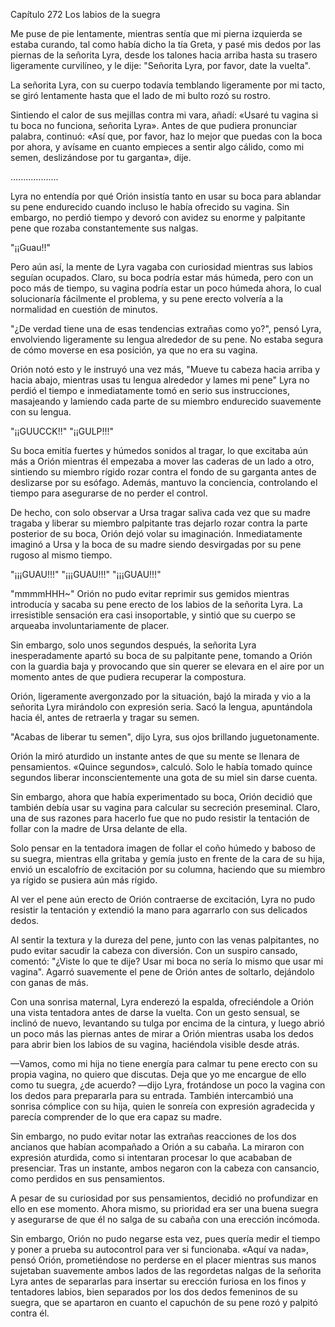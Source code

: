 
Capítulo 272 Los labios de la suegra

Me puse de pie lentamente, mientras sentía que mi pierna izquierda se estaba curando, tal como había dicho la tía Greta, y pasé mis dedos por las piernas de la señorita Lyra, desde los talones hacia arriba hasta su trasero ligeramente curvilíneo, y le dije: "Señorita Lyra, por favor, date la vuelta".

La señorita Lyra, con su cuerpo todavía temblando ligeramente por mi tacto, se giró lentamente hasta que el lado de mi bulto rozó su rostro.

Sintiendo el calor de sus mejillas contra mi vara, añadí: «Usaré tu vagina si tu boca no funciona, señorita Lyra». Antes de que pudiera pronunciar palabra, continuó: «Así que, por favor, haz lo mejor que puedas con la boca por ahora, y avísame en cuanto empieces a sentir algo cálido, como mi semen, deslizándose por tu garganta», dije.

...................

Lyra no entendía por qué Orión insistía tanto en usar su boca para ablandar su pene endurecido cuando incluso le había ofrecido su vagina. Sin embargo, no perdió tiempo y devoró con avidez su enorme y palpitante pene que rozaba constantemente sus nalgas.

"¡¡Guau!!"

Pero aún así, la mente de Lyra vagaba con curiosidad mientras sus labios seguían ocupados. Claro, su boca podría estar más húmeda, pero con un poco más de tiempo, su vagina podría estar un poco húmeda ahora, lo cual solucionaría fácilmente el problema, y ​​su pene erecto volvería a la normalidad en cuestión de minutos.

"¿De verdad tiene una de esas tendencias extrañas como yo?", pensó Lyra, envolviendo ligeramente su lengua alrededor de su pene. No estaba segura de cómo moverse en esa posición, ya que no era su vagina.

Orión notó esto y le instruyó una vez más, "Mueve tu cabeza hacia arriba y hacia abajo, mientras usas tu lengua alrededor y lames mi pene" Lyra no perdió el tiempo e inmediatamente tomó en serio sus instrucciones, masajeando y lamiendo cada parte de su miembro endurecido suavemente con su lengua.

"¡¡GUUCCK!!" "¡¡GULP!!!"

Su boca emitía fuertes y húmedos sonidos al tragar, lo que excitaba aún más a Orión mientras él empezaba a mover las caderas de un lado a otro, sintiendo su miembro rígido rozar contra el fondo de su garganta antes de deslizarse por su esófago. Además, mantuvo la conciencia, controlando el tiempo para asegurarse de no perder el control.

De hecho, con solo observar a Ursa tragar saliva cada vez que su madre tragaba y liberar su miembro palpitante tras dejarlo rozar contra la parte posterior de su boca, Orión dejó volar su imaginación. Inmediatamente imaginó a Ursa y la boca de su madre siendo desvirgadas por su pene rugoso al mismo tiempo.

"¡¡¡GUAU!!!" "¡¡¡GUAU!!!" "¡¡¡GUAU!!!"

"mmmmHHH~" Orión no pudo evitar reprimir sus gemidos mientras introducía y sacaba su pene erecto de los labios de la señorita Lyra. La irresistible sensación era casi insoportable, y sintió que su cuerpo se arqueaba involuntariamente de placer.

Sin embargo, solo unos segundos después, la señorita Lyra inesperadamente apartó su boca de su palpitante pene, tomando a Orión con la guardia baja y provocando que sin querer se elevara en el aire por un momento antes de que pudiera recuperar la compostura.

Orión, ligeramente avergonzado por la situación, bajó la mirada y vio a la señorita Lyra mirándolo con expresión seria. Sacó la lengua, apuntándola hacia él, antes de retraerla y tragar su semen.

"Acabas de liberar tu semen", dijo Lyra, sus ojos brillando juguetonamente.

Orión la miró aturdido un instante antes de que su mente se llenara de pensamientos. «Quince segundos», calculó. Solo le había tomado quince segundos liberar inconscientemente una gota de su miel sin darse cuenta.

Sin embargo, ahora que había experimentado su boca, Orión decidió que también debía usar su vagina para calcular su secreción preseminal. Claro, una de sus razones para hacerlo fue que no pudo resistir la tentación de follar con la madre de Ursa delante de ella.

Solo pensar en la tentadora imagen de follar el coño húmedo y baboso de su suegra, mientras ella gritaba y gemía justo en frente de la cara de su hija, envió un escalofrío de excitación por su columna, haciendo que su miembro ya rígido se pusiera aún más rígido.

Al ver el pene aún erecto de Orión contraerse de excitación, Lyra no pudo resistir la tentación y extendió la mano para agarrarlo con sus delicados dedos.

Al sentir la textura y la dureza del pene, junto con las venas palpitantes, no pudo evitar sacudir la cabeza con diversión. Con un suspiro cansado, comentó: "¿Viste lo que te dije? Usar mi boca no sería lo mismo que usar mi vagina". Agarró suavemente el pene de Orión antes de soltarlo, dejándolo con ganas de más.

Con una sonrisa maternal, Lyra enderezó la espalda, ofreciéndole a Orión una vista tentadora antes de darse la vuelta. Con un gesto sensual, se inclinó de nuevo, levantando su tulga por encima de la cintura, y luego abrió un poco más las piernas antes de mirar a Orión mientras usaba los dedos para abrir bien los labios de su vagina, haciéndola visible desde atrás.

—Vamos, como mi hija no tiene energía para calmar tu pene erecto con su propia vagina, no quiero que discutas. Deja que yo me encargue de ello como tu suegra, ¿de acuerdo? —dijo Lyra, frotándose un poco la vagina con los dedos para prepararla para su entrada. También intercambió una sonrisa cómplice con su hija, quien le sonreía con expresión agradecida y parecía comprender de lo que era capaz su madre.

Sin embargo, no pudo evitar notar las extrañas reacciones de los dos ancianos que habían acompañado a Orión a su cabaña. La miraron con expresión aturdida, como si intentaran procesar lo que acababan de presenciar. Tras un instante, ambos negaron con la cabeza con cansancio, como perdidos en sus pensamientos.

A pesar de su curiosidad por sus pensamientos, decidió no profundizar en ello en ese momento. Ahora mismo, su prioridad era ser una buena suegra y asegurarse de que él no salga de su cabaña con una erección incómoda.

Sin embargo, Orión no pudo negarse esta vez, pues quería medir el tiempo y poner a prueba su autocontrol para ver si funcionaba. «Aquí va nada», pensó Orión, prometiéndose no perderse en el placer mientras sus manos sujetaban suavemente ambos lados de las regordetas nalgas de la señorita Lyra antes de separarlas para insertar su erección furiosa en los finos y tentadores labios, bien separados por los dos dedos femeninos de su suegra, que se apartaron en cuanto el capuchón de su pene rozó y palpitó contra él.
